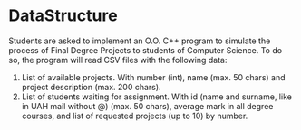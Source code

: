 # DataStructure
Students are asked to implement an O.O. C++ program to simulate the process of Final Degree Projects to students of Computer Science.
To do so, the program will read CSV files with the following data:
1.	List of available projects. With number (int), name (max. 50 chars) and project description (max. 200 chars).
2.	List of students waiting for assignment. With id (name and surname, like in UAH mail without @) (max. 50 chars), average mark in all degree courses, and list of requested projects (up to 10) by number.
